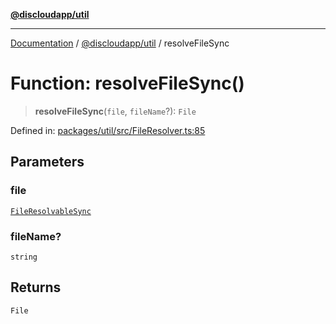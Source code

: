 [**@discloudapp/util**](../README.md)

***

[Documentation](../../../packages.md) / [@discloudapp/util](../README.md) / resolveFileSync

# Function: resolveFileSync()

> **resolveFileSync**(`file`, `fileName`?): `File`

Defined in: [packages/util/src/FileResolver.ts:85](https://github.com/discloud/discloud.app/blob/bfcb626f6315ac03eb36b36e57f162cd101e1996/packages/util/src/FileResolver.ts#L85)

## Parameters

### file

[`FileResolvableSync`](../type-aliases/FileResolvableSync.md)

### fileName?

`string`

## Returns

`File`
